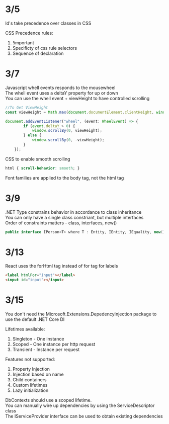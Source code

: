 # 3/5
Id's take precedence over classes in CSS  

CSS Precedence rules:

1. !important
2. Specificty of css rule selectors
3. Sequence of declaration

# 3/7

Javascript whell events responds to the mousewheel  
The whell event uses a deltaY property for up or down  
You can use the whell event + viewHeight to have controlled scrolling  

```typescript
//To Get ViewHeight
const viewHeight = Math.max(document.documentElement.clientHeight, window.innerHeight || 0);

document.addEventListener("wheel", (event: WheelEvent) => {
        if (event.deltaY > 0) {
            window.scrollBy(0, viewHeight);
        } else {
            window.scrollBy(0, -viewHeight);
        }
    });
```

CSS to enable smooth scrolling

```css
html { scroll-behavior: smooth; } 
```  

Font families are applied to the body tag, not the html tag  

# 3/9

.NET Type constrains behavior in accordance to class inheritance  
You can only have a single class constriant, but multiple interfaces  
Order of constraints matters - class, interfaces, new()  

```csharp
public interface IPerson<T> where T : Entity, IEntity, IEquality, new()
```

# 3/13

React uses the forHtml tag instead of for tag for labels  

```html
<label htmlFor="input"></label>
<input id="input"></input>
```  

# 3/15

You don't need the Microsoft.Extensions.DepedencyInjection package to use the default .NET Core DI

Lifetimes available:

1. Singleton - One instance  
2. Scoped - One instance per http request  
3. Transient - Instance per request  

Features not supported:  

1. Property Injection  
2. Injection based on name  
3. Child containers  
4. Custom lifetimes  
5. Lazy initialization  

DbContexts should use a scoped lifetime.  
You can manually wire up dependencies by using the ServiceDescriptor class  
The IServiceProvider interface can be used to obtain existing dependencies  
